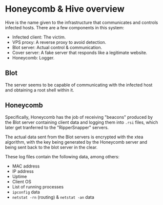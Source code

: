 # Honeycomb & Hive overview
Hive is the name given to the infrastructure that communicates and controls
infected hosts. There are a few components in this system:
- Infected client: The victim.
- VPS proxy: A reverse proxy to avoid detection.
- Blot server: Actual control & communication.
- Cover server: A fake server that responds like a legitimate website.
- Honeycomb: Logger.

## Blot
The server seems to be capable of communicating with the infected host and
obtaining a root shell within it.

## Honeycomb
Specifically, Honeycomb has the job of receiving "beacons" produced by the Blot
server containing client data and logging them into `.rsi` files, which later
get tranferred to the "RipperSnapper" servers.

The actual data sent from the Blot servers is encrypted with the xtea algorithm,
with the key being generated by the Honeycomb server and being sent back to the
blot server in the clear.

These log files contain the following data, among others:
- MAC address
- IP address
- Uptime
- Client OS
- List of running processes
- `ipconfig` data
- `netstat -rn` (routing) & `netstat -an` data
